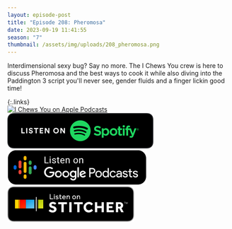 ```yaml
---
layout: episode-post
title: "Episode 208: Pheromosa"
date: 2023-09-19 11:41:55
season: "7"
thumbnail: /assets/img/uploads/208_pheromosa.png
---
```

Interdimensional sexy bug? Say no more. The I Chews You crew is here to discuss Pheromosa and the best ways to cook it while also diving into the Paddington 3 script you'll never see, gender fluids and a finger lickin good time!

{:.links}  
[![I Chews You on Apple Podcasts](https://linkmaker.itunes.apple.com/en-us/badge-lrg.svg?releaseDate=2019-04-16T00:00:00Z&kind=podcast&bubble=podcasts)](https://podcasts.apple.com/us/podcast/208-pheromosa/id1455409177?i=1000628416178)  [![I Chews You on Spotify](/assets/img/uploads/spotify-badge-button.svg)](https://open.spotify.com/episode/5xlxfOf6rMGqErN6bcLhv1?si=MYewVY14SfCb-czKpj0WwA)  [![I Chews You on Google Podcasts](/assets/img/uploads/google-podcasts-badge-button.svg)](https://podcasts.google.com/feed/aHR0cHM6Ly9mZWVkcy5saWJzeW4uY29tLzE2ODgyMS9yc3M/episode/NGMyMzQxZjgtNTFiMi00YTQ5LTk2NDUtYTcyZDk2NTk5ZTg4?sa=X&ved=0CAUQkfYCahcKEwi4oPW08oqEAxUAAAAAHQAAAAAQAQ)  [![I Chews You on Stitcher](/assets/img/uploads/stitcher-badge-button.svg)](undefined)